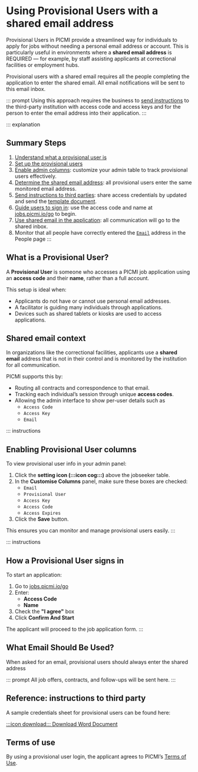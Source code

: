 # Using Provisional Users with a shared email address

Provisional Users in PICMI provide a streamlined way for individuals to apply for jobs without needing a personal email address or account. This is particularly useful in environments where a **shared email address** is REQUIRED — for example, by staff assisting applicants at correctional facilities or employment hubs.

Provisional users with a shared email requires all the people completing the application to enter the shared email. All email notifications will be sent to this email inbox.

::: prompt
Using this approach requires the business to [send instructions](#reference-instructions-to-third-patry) to the third-party institution with access code and access keys and for the person to enter the email address into their application. 
:::

::: explanation
## Summary Steps

1. [Understand what a provisional user is](#what-is-a-provisional-user)  
2. [Set up the provisional users](./provisional-user.md#adding-provisional-users)
3. [Enable admin columns](#enabling-provisional-user-columns): customize your admin table to track provisional users effectively.
4. [Determine the shared email address](#shared-email-context): all provisional users enter the same monitored email address.
5. [Send instructions to third parties](#reference-instructions-to-third-party): share access credentials by updated and send the [template document](../../assets/Provisional%20User's%20credentials—Template.docx).
6. [Guide users to sign in](#how-a-provisional-user-signs-in): use the access code and name at [jobs.picmi.io/go](http://jobs.picmi.io/go) to begin.
7. [Use shared email in the application](#what-email-should-be-used): all communication will go to the shared inbox.
8. Monitor that all people have correctly entered the [`Email`](#enabling-provisional-user-columns) address in the People page
:::

## What is a Provisional User?

A **Provisional User** is someone who accesses a PICMI job application using an **access code** and their **name**, rather than a full account.

This setup is ideal when:

- Applicants do not have or cannot use personal email addresses.
- A facilitator is guiding many individuals through applications.
- Devices such as shared tablets or kiosks are used to access applications.


## Shared email context

In organizations like the correctional facilities, applicants use a **shared email** address that is not in their control and is monitored by the institution for all communication.

PICMI supports this by:

- Routing all contracts and correspondence to that email.
- Tracking each individual’s session through unique **access codes**.
- Allowing the admin interface to show per-user details such as 
  - `Access Code`
  - `Access Key` 
  - `Email`

::: instructions
## Enabling Provisional User columns

To view provisional user info in your admin panel:

1. Click the **setting icon (:::icon cog:::)** above the jobseeker table.
2. In the **Customise Columns** panel, make sure these boxes are checked:
    - `Email`
    - `Provisional User`
    - `Access Key`
    - `Access Code`
    - `Access Expires`
3. Click the **Save** button.

This ensures you can monitor and manage provisional users easily.
:::

::: instructions
## How a Provisional User signs in

To start an application:

1. Go to [jobs.picmi.io/go](http://jobs.picmi.io/go)
2. Enter:
    - **Access Code**
    - **Name**
3. Check the **"I agree"** box
4. Click **Confirm And Start**

The applicant will proceed to the job application form.
:::

## What Email Should Be Used?

When asked for an email, provisional users should always enter the shared address

::: prompt
All job offers, contracts, and follow-ups will be sent here.
:::

## Reference: instructions to third party

A sample credentials sheet for provisional users can be found here:

<a href="../../assets/Provisional%20User's%20credentials—Template.docx" download>:::icon download::: Download Word Document</a>

## Terms of use

By using a provisional user login, the applicant agrees to PICMI’s [Terms of Use](http://jobs.picmi.io/go).


